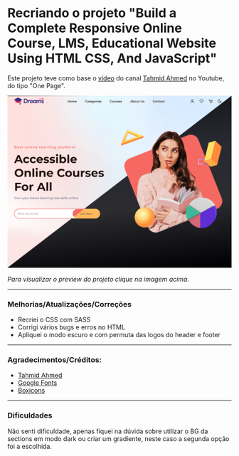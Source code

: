 # Recriando o projeto "Build a Complete Responsive Online Course, LMS, Educational Website Using HTML CSS, And JavaScript"

Este projeto teve como base o [vídeo](https://www.youtube.com/watch?v=T_dErlMDmdY) do canal [Tahmid Ahmed](https://www.youtube.com/channel/UC6iO-h3n4adFsp3krxznqHg) no Youtube, do tipo "One Page".

[![Preview do projeto](./assets/img/screenshot.png "Clique para acesasr o preview do Projeto")](https://gleristoncastro.com.br/portfolio/github/preview/Websites-Practice/2_dreams_lms/)


_Para visualizar o preview do projeto clique na imagem acima._
______________________

### Melhorias/Atualizações/Correções
- Recriei o CSS com SASS
- Corrigi vários bugs e erros no HTML
- Apliquei o modo escuro e com permuta das logos do header e footer

______________________

### Agradecimentos/Créditos:
- [Tahmid Ahmed](https://www.youtube.com/channel/UC6iO-h3n4adFsp3krxznqHg)
- [Google Fonts](https://fonts.google.com/)
- [Boxicons](https://boxicons.com/)

______________________
### Dificuldades

Não senti dificuldade, apenas fiquei na dúvida sobre utilizar o BG da sections em modo dark ou criar um gradiente, neste caso a segunda opção foi a escolhida.